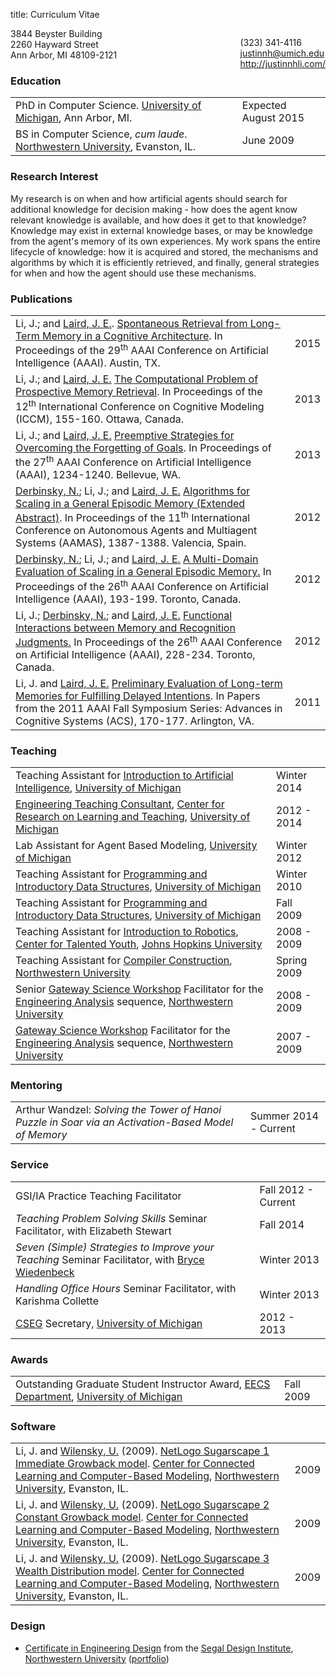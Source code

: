 title: Curriculum Vitae

<div class="visible-print">
	<p style="float:right">
		(323) 341-4116<br>
		<a href="mailto:justinnh@umich.edu">justinnh@umich.edu</a><br>
		<a href="http://justinnhli.com/">http://justinnhli.com/</a>
	</p>
	<p>
		3844 Beyster Building<br>
		2260 Hayward Street<br>
		Ann Arbor, MI 48109-2121
	</p>
</div>

### Education ###
<table class="cv-table">
	<tr>
		<td>
			PhD in Computer Science. <a href="http://umich.edu/">University of Michigan</a>, Ann Arbor, MI.
		</td>
		<td>
			Expected August 2015
		</td>
	</tr>
	<tr>
		<td>
			BS in Computer Science, <em>cum laude</em>. <a href="http://www.northwestern.edu/">Northwestern University</a>, Evanston, IL.
		</td>
		<td>
			June 2009
		</td>
	</tr>
</table>

### Research Interest ###

<p class="cv-paragraph">
	My research is on when and how artificial agents should search for additional knowledge for decision making - how does the agent know relevant knowledge is available, and how does it get to that knowledge?
	Knowledge may exist in external knowledge bases, or may be knowledge from the agent's memory of its own experiences.
	My work spans the entire lifecycle of knowledge: how it is acquired and stored, the mechanisms and algorithms by which it is efficiently retrieved, and finally, general strategies for when and how the agent should use these mechanisms.
</p>

### Publications ###
<table class="cv-table">
	<tr>
		<td>
			<span class="cv-me">Li, J.</span>; and <a href="http://ai.eecs.umich.edu/people/laird/">Laird, J. E.</a>.
			<a class="cv-title" href="/files/publications/Li2015SpontaneousRetrievalFrom.pdf">Spontaneous Retrieval from Long-Term Memory in a Cognitive Architecture</a>.
			In <span class="cv-booktitle">Proceedings of the 29<sup>th</sup> AAAI Conference on Artificial Intelligence (AAAI)</span>.
			<!--
			In <span class="cv-booktitle">Proceedings of the 29<sup>th</sup> AAAI Conference on Artificial Intelligence (AAAI)</span>, 1234-1240.
			-->
			Austin, TX.
		</td>
		<td>
			2015
		</td>
	</tr>
	<tr>
		<td>
			<span class="cv-me">Li, J.</span>; and <a href="http://ai.eecs.umich.edu/people/laird/">Laird, J. E.</a>
			<a class="cv-title" href="/files/publications/Li2013TheComputationalProblem.pdf">The Computational Problem of Prospective Memory Retrieval</a>.
			In <span class="cv-booktitle">Proceedings of the 12<sup>th</sup> International Conference on Cognitive Modeling (ICCM)</span>, 155-160.
			Ottawa, Canada.
		</td>
		<td>
			2013
		</td>
	</tr>
	<tr>
		<td>
			<span class="cv-me">Li, J.</span>; and <a href="http://ai.eecs.umich.edu/people/laird/">Laird, J. E.</a>
			<a class="cv-title" href="/files/publications/Li2013PreemptiveStrategiesFor.pdf">Preemptive Strategies for Overcoming the Forgetting of Goals</a>.
			In <span class="cv-booktitle">Proceedings of the 27<sup>th</sup> AAAI Conference on Artificial Intelligence (AAAI)</span>, 1234-1240.
			Bellevue, WA.
		</td>
		<td>
			2013
		</td>
	</tr>
	<tr>
		<td>
			<a href="http://derbinsky.info/">Derbinsky, N.</a>; <span class="cv-me">Li, J.</span>; and <a href="http://ai.eecs.umich.edu/people/laird/">Laird, J. E.</a>
			<a class="cv-title" href="/files/publications/Derbinsky2012AlgorithmsForScaling.pdf">Algorithms for Scaling in a General Episodic Memory (Extended Abstract)</a>.
			In <span class="cv-booktitle">Proceedings of the 11<sup>th</sup> International Conference on Autonomous Agents and Multiagent Systems (AAMAS)</span>, 1387-1388.
			Valencia, Spain.
		</td>
		<td>
			2012
		</td>
	</tr>
	<tr>
		<td>
			<a href="http://derbinsky.info/">Derbinsky, N.</a>; <span class="cv-me">Li, J.</span>; and <a href="http://ai.eecs.umich.edu/people/laird/">Laird, J. E.</a>
			<a class="cv-title" href="/files/publications/Derbinsky2012AMultiDomain.pdf">A Multi-Domain Evaluation of Scaling in a General Episodic Memory.</a>
			In <span class="cv-booktitle">Proceedings of the 26<sup>th</sup> AAAI Conference on Artificial Intelligence (AAAI)</span>, 193-199.
			Toronto, Canada.
		</td>
		<td>
			2012
		</td>
	</tr>
	<tr>
		<td>
			<span class="cv-me">Li, J.</span>; <a href="http://derbinsky.info/">Derbinsky, N.</a>; and <a href="http://ai.eecs.umich.edu/people/laird/">Laird, J. E.</a>
			<a class="cv-title" href="/files/publications/Li2012FunctionalInteractionsBetween.pdf">Functional Interactions between Memory and Recognition Judgments.</a>
			In <span class="cv-booktitle">Proceedings of the 26<sup>th</sup> AAAI Conference on Artificial Intelligence (AAAI)</span>, 228-234.
			Toronto, Canada.
		</td>
		<td>
			2012
		</td>
	</tr>
	<tr>
		<td>
			<span class="cv-me">Li, J.</span> and <a href="http://ai.eecs.umich.edu/people/laird/">Laird, J. E.</a>
			<a class="cv-title" href="/files/publications/Li2011PreliminaryEvaluationOf.pdf">Preliminary Evaluation of Long-term Memories for Fulfilling Delayed Intentions</a>.
			In <span class="cv-booktitle">Papers from the 2011 AAAI Fall Symposium Series: Advances in Cognitive Systems (ACS)</span>, 170-177.
			Arlington, VA.
		</td>
		<td>
			2011
		</td>
	</tr>
</table>

### Teaching ###
<table class="cv-table">
	<tr>
		<td>Teaching Assistant for <a href="http://www.engin.umich.edu/college/academics/bulletin/courses/eecs">Introduction to Artificial Intelligence</a>, <a href="http://umich.edu/">University of Michigan</a></td>
		<td>Winter 2014</td>
	</tr>
	<tr>
		<td><a href="http://crlte.engin.umich.edu/gsi_serv/etc/what-are-the-etcs/">Engineering Teaching Consultant</a>, <a href="http://crlt.umich.edu/">Center for Research on Learning and Teaching</a>, <a href="http://umich.edu/">University of Michigan</a></td>
		<td>2012 - 2014</td>
	</tr>
	<tr>
		<td>Lab Assistant for Agent Based Modeling, <a href="http://umich.edu/">University of Michigan</a></td>
		<td>Winter 2012</td>
	</tr>
	<tr>
		<td>Teaching Assistant for <a href="http://www.engin.umich.edu/college/academics/bulletin/courses/eecs">Programming and Introductory Data Structures</a>, <a href="http://umich.edu/">University of Michigan</a></td>
		<td>Winter 2010</td>
	</tr>
	<tr>
		<td>Teaching Assistant for <a href="http://www.engin.umich.edu/college/academics/bulletin/courses/eecs">Programming and Introductory Data Structures</a>, <a href="http://umich.edu/">University of Michigan</a></td>
		<td>Fall 2009</td>
	</tr>
	<tr>
		<td>Teaching Assistant for <a href="http://cty.jhu.edu/summer/grades2-6/catalog/math.html#irob">Introduction to Robotics</a>,  <a href="http://cty.jhu.edu/">Center for Talented Youth</a>, <a href="http://www.jhu.edu/">Johns Hopkins University</a></td>
		<td>2008 - 2009</td>
	</tr>
	<tr>
		<td>Teaching Assistant for <a href="http://eecs.northwestern.edu/~robby/courses/322-2009-spring/">Compiler Construction</a>, <a href="http://www.northwestern.edu/">Northwestern University</a></td>
		<td>Spring 2009</td>
	</tr>
	<tr>
		<td>Senior <a href="http://www.northwestern.edu/searle/programs-events/undergrad/group-study/gsw/index.html">Gateway Science Workshop</a> Facilitator for the <a href="http://www.mccormick.northwestern.edu/undergraduates/bachelors-degree-curriculum/core/engineering-first/coursework.html">Engineering Analysis</a> sequence, <a href="http://www.northwestern.edu/">Northwestern University</a></td>
		<td>2008 - 2009</td>
	</tr>
	<tr>
		<td><a href="http://www.northwestern.edu/searle/programs-events/undergrad/group-study/gsw/index.html">Gateway Science Workshop</a> Facilitator for the <a href="http://www.mccormick.northwestern.edu/undergraduates/bachelors-degree-curriculum/core/engineering-first/coursework.html">Engineering Analysis</a> sequence, <a href="http://www.northwestern.edu/">Northwestern University</a></td>
		<td>2007 - 2009</td>
	</tr>
</table>

### Mentoring ###
<table class="cv-table">
	<tr>
		<td>
			Arthur Wandzel: <em>Solving the Tower of Hanoi Puzzle in Soar via an Activation-Based Model of Memory</em>
		</td>
		<td>
			Summer 2014 - Current
		</td>
	</tr>
</table>

### Service ###
<table class="cv-table">
	<tr>
		<td>
			GSI/IA Practice Teaching Facilitator
		</td>
		<td>
			Fall 2012 - Current
		</td>
	</tr>
	<tr>
		<td>
			<em>Teaching Problem Solving Skills</em> Seminar Facilitator, with Elizabeth Stewart
		</td>
		<td>
			Fall 2014
		</td>
	</tr>
	<tr>
		<td>
			<em>Seven (Simple) Strategies to Improve your Teaching</em> Seminar Facilitator, with <a href="http://web.eecs.umich.edu/~btwied/">Bryce Wiedenbeck</a>
		</td>
		<td>
			Winter 2013
		</td>
	</tr>
	<tr>
		<td>
			<em>Handling Office Hours</em> Seminar Facilitator, with Karishma Collette
		</td>
		<td>
			Winter 2013
		</td>
	</tr>
	<tr>
		<td>
			<a href="http://cseg.eecs.umich.edu/">CSEG</a> Secretary, <a href="http://umich.edu/">University of Michigan</a>
		</td>
		<td>
			2012 - 2013
		</td>
	</tr>
</table>

### Awards ###
<table class="cv-table">
	<tr>
		<td>
			Outstanding Graduate Student Instructor Award, <a href="http://www.eecs.umich.edu/">EECS Department</a>, <a href="http://umich.edu/">University of Michigan</a>
		</td>
		<td>
			Fall 2009
		</td>
	</tr>
</table>

### Software ###
<table class="cv-table">
	<tr>
		<td>
			<span class="cv-me">Li, J.</span> and <a href="http://ccl.northwestern.edu/uri/">Wilensky, U.</a> (2009).
			<a class="cv-title" href="http://ccl.northwestern.edu/netlogo/models/Sugarscape1ImmediateGrowback">NetLogo Sugarscape 1 Immediate Growback model</a>.
			<a href="http://ccl.northwestern.edu/">Center for Connected Learning and Computer-Based Modeling</a>, <a href="http://www.northwestern.edu/">Northwestern University</a>, Evanston, IL.
		</td>
		<td>
			2009
		</td>
	</tr>
	<tr>
		<td>
			<span class="cv-me">Li, J.</span> and <a href="http://ccl.northwestern.edu/uri/">Wilensky, U.</a> (2009).
			<a class="cv-title" href="http://ccl.northwestern.edu/netlogo/models/Sugarscape2ConstantGrowback">NetLogo Sugarscape 2 Constant Growback model</a>.
			<a href="http://ccl.northwestern.edu/">Center for Connected Learning and Computer-Based Modeling</a>, <a href="http://www.northwestern.edu/">Northwestern University</a>, Evanston, IL.
		</td>
		<td>
			2009
		</td>
	</tr>
	<tr>
		<td>
			<span class="cv-me">Li, J.</span> and <a href="http://ccl.northwestern.edu/uri/">Wilensky, U.</a> (2009).
			<a class="cv-title" href="http://ccl.northwestern.edu/netlogo/models/Sugarscape3WealthDistribution">NetLogo Sugarscape 3 Wealth Distribution model</a>.
			<a href="http://ccl.northwestern.edu/">Center for Connected Learning and Computer-Based Modeling</a>, <a href="http://www.northwestern.edu/">Northwestern University</a>, Evanston, IL.
		</td>
		<td>
			2009
		</td>
	</tr>
</table>

### Design ###
<ul class="cv-list">
	<li><a href="http://segal.northwestern.edu/programs/undergraduate/segal-design-certificate/">Certificate in Engineering Design</a> from the <a href="http://segal.northwestern.edu/">Segal Design Institute</a>, <a href="http://www.northwestern.edu/">Northwestern University</a><span class="hidden-print"> (<a href="/files/publications/portfolio.pdf">portfolio</a>)</span></li>
</ul>
